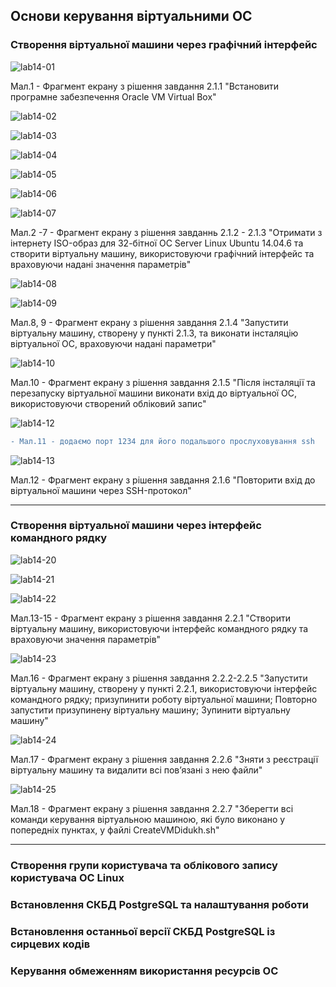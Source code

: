 ## Основи керування віртуальними ОС ##

### Створення віртуальної машини через графічний інтерфейс ###

![lab14-01](https://github.com/oleksandrblazhko/ai-diduh/assets/115537945/2ad79f38-28c9-4937-8597-25e45337d366)

Мал.1 - Фрагмент екрану з рішення завдання 2.1.1 "Встановити програмне забезпечення Oracle VM Virtual Box"

![lab14-02](https://github.com/oleksandrblazhko/ai-diduh/assets/115537945/9c7cdfc6-bd6c-4700-87de-1f7f81e67afc)

![lab14-03](https://github.com/oleksandrblazhko/ai-diduh/assets/115537945/330ca91e-8fff-4941-aa2b-74ea2ffdb96b)

![lab14-04](https://github.com/oleksandrblazhko/ai-diduh/assets/115537945/1634a768-e261-4a9c-908a-88f0c52c2795)

![lab14-05](https://github.com/oleksandrblazhko/ai-diduh/assets/115537945/ba010849-3fca-4182-9735-cd56fab6319d)

![lab14-06](https://github.com/oleksandrblazhko/ai-diduh/assets/115537945/fb95ff8d-eba4-45b3-b8fc-4d02de99be88)

![lab14-07](https://github.com/oleksandrblazhko/ai-diduh/assets/115537945/cf5e33bd-c8cf-4f46-92d1-66dca2bf20db)

Мал.2 -7 - Фрагмент екрану з рішення завданнь 2.1.2 - 2.1.3 "Отримати з інтернету ISO-образ для 32-бітної ОС Server Linux Ubuntu 14.04.6 та створити віртуальну машину, використовуючи графічний інтерфейс та враховуючи надані значення параметрів"

![lab14-08](https://github.com/oleksandrblazhko/ai-diduh/assets/115537945/ef8598d6-db44-43b2-a9a9-44d4c4dbe63e)

![lab14-09](https://github.com/oleksandrblazhko/ai-diduh/assets/115537945/75792948-78f4-4c30-baf8-7cd469cd1e5d)

Мал.8, 9 - Фрагмент екрану з рішення завдання 2.1.4 "Запустити віртуальну машину, створену у пункті 2.1.3, та виконати інсталяцію віртуальної ОС, враховуючи надані параметри"

![lab14-10](https://github.com/oleksandrblazhko/ai-diduh/assets/115537945/5fcfbb7c-bbe5-47dd-8825-b727ba93db17)

Мал.10 - Фрагмент екрану з рішення завдання 2.1.5 "Після інсталяції та перезапуску віртуальної машини виконати вхід до віртуальної ОС, використовуючи створений обліковий запис"

![lab14-12](https://github.com/oleksandrblazhko/ai-diduh/assets/115537945/ed9312ab-08a0-417b-8139-3b49e237d088)

<span style="color:#f03c15">  </span>
```diff
- Мал.11 - додаємо порт 1234 для його подальшого прослуховування ssh
```


![lab14-13](https://github.com/oleksandrblazhko/ai-diduh/assets/115537945/832fe390-89ca-44ef-8b25-b1d03ffc9d6d)

Мал.12 - Фрагмент екрану з рішення завдання 2.1.6 "Повторити вхід до віртуальної машини через SSH-протокол"

**************************************

### Створення віртуальної машини через інтерфейс командного рядку ###

![lab14-20](https://github.com/oleksandrblazhko/ai-diduh/assets/115537945/d9e7da3f-72d0-4155-ad68-5a1213bf31ae)

![lab14-21](https://github.com/oleksandrblazhko/ai-diduh/assets/115537945/5a4ca8b6-7779-4daa-a78c-6ba16adff7f3)

![lab14-22](https://github.com/oleksandrblazhko/ai-diduh/assets/115537945/a2ae98f5-b1ee-421f-93d0-a95ab852c1cd)

Мал.13-15 - Фрагмент екрану з рішення завдання 2.2.1 "Створити віртуальну машину, використовуючи інтерфейс командного рядку та враховуючи значення параметрів"

![lab14-23](https://github.com/oleksandrblazhko/ai-diduh/assets/115537945/73015f20-f375-4c07-ae90-b10067bdcd8a)

Мал.16 - Фрагмент екрану з рішення завдання 2.2.2-2.2.5 "Запустити віртуальну машину, створену у пункті 2.2.1, використовуючи інтерфейс командного рядку; призупинити роботу віртуальної машини; Повторно запустити призупинену віртуальну машину; Зупинити віртуальну машину"

![lab14-24](https://github.com/oleksandrblazhko/ai-diduh/assets/115537945/7494f1db-5847-4b9c-999e-798548cdf4bb)

Мал.17 - Фрагмент екрану з рішення завдання 2.2.6 "Зняти з реєстрації віртуальну машину та видалити всі пов’язані з нею файли"

![lab14-25](https://github.com/oleksandrblazhko/ai-diduh/assets/115537945/03a884c3-da66-49e4-84e9-c3a315bda972)

Мал.18 - Фрагмент екрану з рішення завдання 2.2.7 "Зберегти всі команди керування віртуальною машиною, які було виконано у попередніх пунктах, у файлі CreateVMDidukh.sh"

**************************************

### Створення групи користувача та облікового запису користувача ОС Linux ###

### Встановлення СКБД PostgrеSQL та налаштування роботи ###

### Встановлення останньої верcії СКБД PostgreSQL із сирцевих кодів ###

### Керування обмеженням використання ресурсів ОС ###
